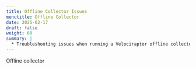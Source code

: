 ```yaml
---
title: Offline Collector Issues
menutitle: Offline Collector
date: 2025-02-17
draft: false
weight: 60
summary: |
  * Troubleshooting issues when running a Velociraptor offline collector.
---
```


Offline collector